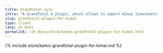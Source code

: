 ```yaml
---
title: Grandtotal sync
intro: "A GrandTotal 6 plugin, which allows to import Kimai timesheets"
slug: grandtotal-plugin-for-kimai
type: client
lang: zh_Hans
permalink: /zh_Hans/store/keleo-grandtotal-plugin-for-kimai.html
---
```


{% include store/keleo-grandtotal-plugin-for-kimai.md %}
